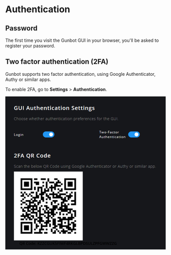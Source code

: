 # Authentication

## Password

The first time you visit the Gunbot GUI in your browser, you'll be asked to register your password.



## Two factor authentication \(2FA\)

Gunbot supports two factor authentication, using Google Authenticator, Authy or similar apps.

To enable 2FA, go to **Settings** &gt; **Authentication**.

![Do not scan the image above, instead use the unique QR code generated in Gunbot.](../.gitbook/assets/image%20%2818%29.png)






